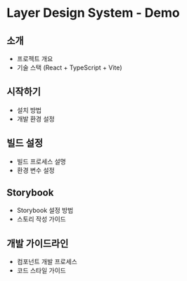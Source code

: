 # Layer Design System - Demo

## 소개

- 프로젝트 개요
- 기술 스택 (React + TypeScript + Vite)

## 시작하기

- 설치 방법
- 개발 환경 설정

## 빌드 설정

- 빌드 프로세스 설명
- 환경 변수 설정

## Storybook

- Storybook 설정 방법
- 스토리 작성 가이드

## 개발 가이드라인

- 컴포넌트 개발 프로세스
- 코드 스타일 가이드
